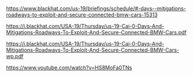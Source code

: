 https://www.blackhat.com/us-19/briefings/schedule/#-days--mitigations-roadways-to-exploit-and-secure-connected-bmw-cars-15313

https://i.blackhat.com/USA-19/Thursday/us-19-Cai-0-Days-And-Mitigations-Roadways-To-Exploit-And-Secure-Connected-BMW-Cars.pdf

https://i.blackhat.com/USA-19/Thursday/us-19-Cai-0-Days-And-Mitigations-Roadways-To-Exploit-And-Secure-Connected-BMW-Cars-wp.pdf

https://www.youtube.com/watch?v=HS8MoFa0TNs
